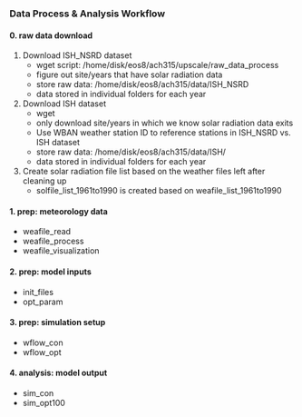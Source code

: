 ### Data Process & Analysis Workflow

#### 0. raw data download
1. Download ISH_NSRD dataset
    - wget script: /home/disk/eos8/ach315/upscale/raw_data_process
    - figure out site/years that have solar radiation data
    - store raw data: /home/disk/eos8/ach315/data/ISH_NSRD
    - data stored in individual folders for each year
2. Download ISH dataset
    - wget
    - only download site/years in which we know solar radiation data exits
    - Use WBAN weather station ID to reference stations in ISH_NSRD vs. ISH dataset
    - store raw data: /home/disk/eos8/ach315/data/ISH/
    - data stored in individual folders for each year
3. Create solar radiation file list based on the weather files left after cleaning up
    - solfile_list_1961to1990 is created based on weafile_list_1961to1990


#### 1. prep: meteorology data
- weafile_read
- weafile_process
- weafile_visualization


#### 2. prep: model inputs
- init_files
- opt_param

#### 3. prep: simulation setup
- wflow_con
- wflow_opt

#### 4. analysis: model output
- sim_con
- sim_opt100


